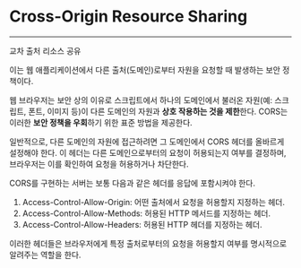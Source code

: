 # Cross-Origin Resource Sharing
---
교차 출처 리소스 공유

이는 웹 애플리케이션에서 다른 출처(도메인)로부터 자원을 요청할 때 발생하는 보안 정책이다.

웹 브라우저는 보안 상의 이유로 스크립트에서 하나의 도메인에서 불러온 자원(예: 스크립트, 폰트, 이미지 등)이 다른 도메인의 자원과 **상호 작용하는 것을 제한**한다.
CORS는 이러한 **보안 정책을 우회**하기 위한 표준 방법을 제공한다.

일반적으로, 다른 도메인의 자원에 접근하려면 그 도메인에서 CORS 헤더를 올바르게 설정해야 한다. 이 헤더는 다른 도메인으로부터의 요청이 허용되는지 여부를 결정하며, 브라우저는 이를 확인하여 요청을 허용하거나 차단한다.

CORS를 구현하는 서버는 보통 다음과 같은 헤더를 응답에 포함시켜야 한다.

1. Access-Control-Allow-Origin: 어떤 출처에서 요청을 허용할지 지정하는 헤더.
2. Access-Control-Allow-Methods: 허용된 HTTP 메서드를 지정하는 헤더.
3. Access-Control-Allow-Headers: 허용된 HTTP 헤더를 지정하는 헤더.

이러한 헤더들은 브라우저에게 특정 출처로부터의 요청을 허용할지 여부를 명시적으로 알려주는 역할을 한다. 